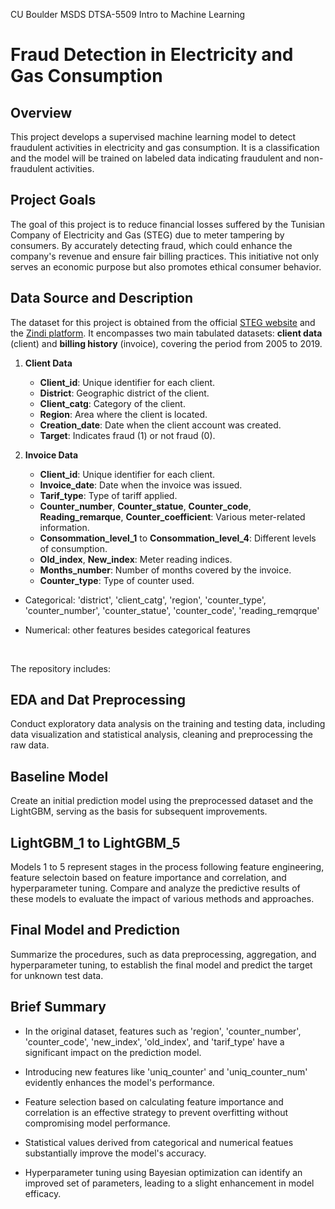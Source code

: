 CU Boulder MSDS DTSA-5509 Intro to Machine Learning

# Fraud Detection in Electricity and Gas Consumption

## Overview
This project develops a supervised machine learning model to detect fraudulent activities in electricity and gas consumption. It is a classification and the model will be trained on labeled data indicating fraudulent and non-fraudulent activities.

## Project Goals
The goal of this project is to reduce financial losses suffered by the Tunisian Company of Electricity and Gas (STEG) due to meter tampering by consumers. By accurately detecting fraud, which could enhance the company's revenue and ensure fair billing practices. This initiative not only serves an economic purpose but also promotes ethical consumer behavior.

## Data Source and Description
The dataset for this project is obtained from the official [STEG website](https://www.steg.com.tn/en/institutionnel/mission.html) and the [Zindi platform](https://zindi.africa/competitions/fraud-detection-in-electricity-and-gas-consumption-challenge). It encompasses two main tabulated datasets: **client data** (client) and **billing history** (invoice), covering the period from 2005 to 2019.


1. **Client Data**
   - **Client_id**: Unique identifier for each client.
   - **District**: Geographic district of the client.
   - **Client_catg**: Category of the client.
   - **Region**: Area where the client is located.
   - **Creation_date**: Date when the client account was created.
   - **Target**: Indicates fraud (1) or not fraud (0).


2. **Invoice Data**
   - **Client_id**: Unique identifier for each client.
   - **Invoice_date**: Date when the invoice was issued.
   - **Tarif_type**: Type of tariff applied.
   - **Counter_number**, **Counter_statue**, **Counter_code**, **Reading_remarque**, **Counter_coefficient**: Various meter-related information.
   - **Consommation_level_1** to **Consommation_level_4**: Different levels of consumption.
   - **Old_index**, **New_index**: Meter reading indices.
   - **Months_number**: Number of months covered by the invoice.
   - **Counter_type**: Type of counter used.


- Categorical: 'district', 'client_catg', 'region', 'counter_type', 'counter_number', 'counter_statue', 'counter_code', 'reading_remqrque'

- Numerical: other features besides categorical features


<br>

The repository includes:

## EDA and Dat Preprocessing
Conduct exploratory data analysis on the training and testing data, including data visualization and statistical analysis, cleaning and preprocessing the raw data.

## Baseline Model
Create an initial prediction model using the preprocessed dataset and the LightGBM, serving as the basis for subsequent improvements.

## LightGBM_1 to LightGBM_5
Models 1 to 5 represent stages in the process following feature engineering, feature selectoin based on feature importance and correlation, and hyperparameter tuning. Compare and analyze the predictive results of these models to evaluate the impact of various methods and approaches.

## Final Model and Prediction
Summarize the procedures, such as data preprocessing, aggregation, and hyperparameter tuning, to establish the final model and predict the target for unknown test data.

## Brief Summary

- In the original dataset, features such as 'region', 'counter_number', 'counter_code', 'new_index', 'old_index', and 'tarif_type' have a significant impact on the prediction model.

- Introducing new features like 'uniq_counter' and 'uniq_counter_num' evidently enhances the model's performance.

- Feature selection based on calculating feature importance and correlation is an effective strategy to prevent overfitting without compromising model performance.

- Statistical values derived from categorical and numerical featues substantially improve the model's accuracy.

- Hyperparameter tuning using Bayesian optimization can identify an improved set of parameters, leading to a slight enhancement in model efficacy.

<!-- - More details are available in the repository. -->
